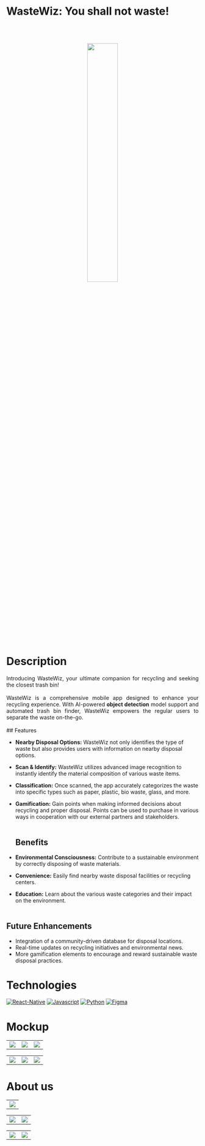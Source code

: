 # WasteWiz: You shall not waste!
<br />
<br />
<p align="center" >
  <img width='40%' heigth='40%' src="images/WasteWiz_loading.gif" />
</p>

# Description

<p align="justify">
  Introducing WasteWiz, your ultimate companion for recycling and seeking the closest trash bin!
  <br />
  <br />
    WasteWiz is a comprehensive mobile app designed to enhance your recycling experience. With AI-powered <b>object detection</b> model support and automated trash bin finder, WasteWiz empowers the regular users to separate the waste on-the-go.
  <br />
  <br />
## Features
  
- **Nearby Disposal Options:** WasteWiz not only identifies the type of waste but also provides users with information on nearby disposal options.
- **Scan & Identify:** WasteWiz utilizes advanced image recognition to instantly identify the material composition of various waste items.
- **Classification:** Once scanned, the app accurately categorizes the waste into specific types such as paper, plastic, bio waste, glass, and more.
- **Gamification:** Gain points when making informed decisions about recycling and proper disposal. Points can be used to purchase in various ways in cooperation with our external partners and stakeholders.
  <br />
  <br />
  ## Benefits

- **Environmental Consciousness:** Contribute to a sustainable environment by correctly disposing of waste materials.
- **Convenience:** Easily find nearby waste disposal facilities or recycling centers.
- **Education:** Learn about the various waste categories and their impact on the environment.
  <br />
  <br />
## Future Enhancements

- Integration of a community-driven database for disposal locations.
- Real-time updates on recycling initiatives and environmental news.
- More gamification elements to encourage and reward sustainable waste disposal practices.
</p>

# Technologies
[![React-Native](https://img.shields.io/badge/React_Native-20232A?style=for-the-badge&logo=react&logoColor=61DAFB)](https://reactnative.dev/)
[![Javascript](https://img.shields.io/badge/JavaScript-323330?style=for-the-badge&logo=javascript&logoColor=F7DF1E)](https://www.javascript.com/)
[![Python](https://img.shields.io/badge/Python-05ADB3?style=for-the-badge&logo=python)](https://www.python.org/)
[![Figma](https://img.shields.io/badge/Figma-F24E1E?style=for-the-badge&logo=figma&logoColor=white)](https://www.figma.com/file/1r0TNJwrDj8MI69udwR6wL/Hackatons?type=design&node-id=0-1&t=4B1xzulJbqNcGLMo-0)

# Mockup
<table>
  <tr>
    <td><img src="images/Mockup 1.png" /></td>
    <td><img src="images/Mockup 2.png" /></td>
    <td><img src="images/Mockup 3.png" /></td>
  </tr>
</table>
<table>
  <tr>
    <td><img src="images/Admin Message Centre.png" /></td>
    <td><img src="images/Data processing 1.png" /></td>
    <td><img src="images/Data processing 2.png" /></td>
  </tr>
</table>

# About us
<table>
  <tr>
    <td><img src="images/Team members banner.png" /></td>
  </tr>
</table>
<table>
  <tr>
    <td><a href="https://www.linkedin.com/in/amadej-%C5%A1enk/"><img src="images/Amadej.png" /></a></td>
    <td><a href="https://www.linkedin.com/in/lukatomazic/"><img src="images/Luka.png" /></a></td>
  </tr>
</table>
<table>
  <tr>
    <td><a href="https://www.linkedin.com/in/vita-poto%C4%8Dnik-a4aaa01b8/"><img src="images/Vita.png" /></a></td>
    <td><a href="https://www.linkedin.com/in/martin-%C5%A1trekelj/"><img src="images/Martin.png" /></a></td>
  </tr>
</table>

